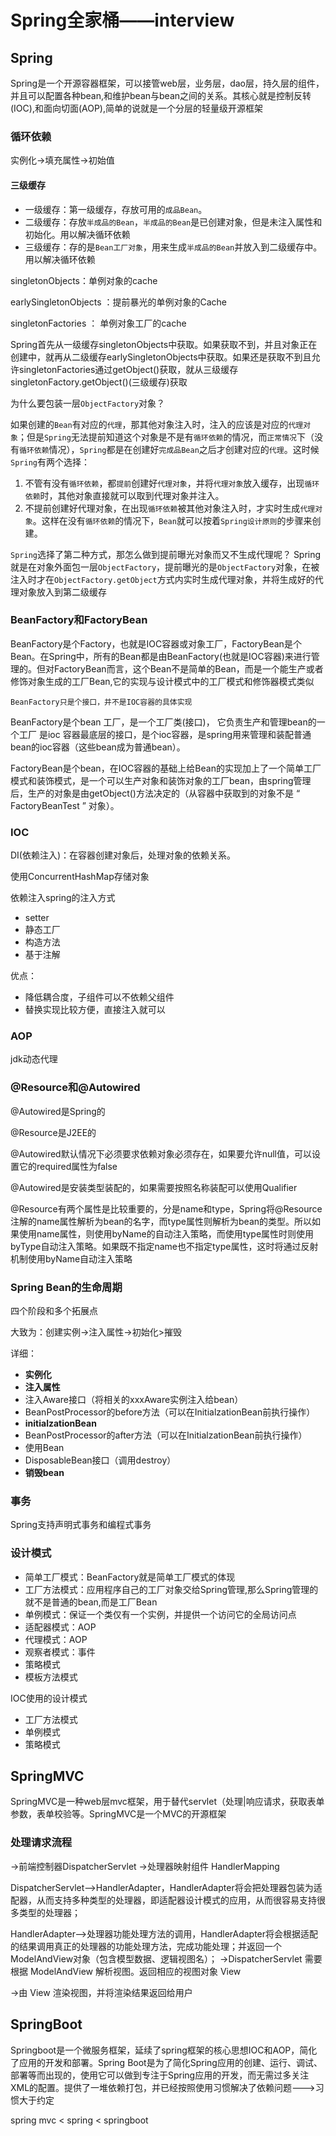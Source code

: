 # Spring全家桶——interview

## Spring

Spring是一个开源容器框架，可以接管web层，业务层，dao层，持久层的组件，并且可以配置各种bean,和维护bean与bean之间的关系。其核心就是控制反转(IOC),和面向切面(AOP),简单的说就是一个分层的轻量级开源框架

### 循环依赖

实例化->填充属性->初始值

#### 三级缓存

- 一级缓存：第一级缓存，存放可用的`成品Bean`。
- 二级缓存：存放`半成品的Bean`，`半成品的Bean`是已创建对象，但是未注入属性和初始化。用以解决循环依赖
- 三级缓存：存的是`Bean工厂对象`，用来生成`半成品的Bean`并放入到二级缓存中。用以解决循环依赖

singletonObjects：单例对象的cache

earlySingletonObjects ：提前暴光的单例对象的Cache

singletonFactories ： 单例对象工厂的cache



Spring首先从一级缓存singletonObjects中获取。如果获取不到，并且对象正在创建中，就再从二级缓存earlySingletonObjects中获取。如果还是获取不到且允许singletonFactories通过getObject()获取，就从三级缓存singletonFactory.getObject()(三级缓存)获取



为什么要包装一层`ObjectFactory`对象？

如果创建的`Bean`有对应的`代理`，那其他对象注入时，注入的应该是对应的`代理对象`；但是`Spring`无法提前知道这个对象是不是有`循环依赖`的情况，而`正常情况`下（没有`循环依赖`情况），`Spring`都是在创建好`完成品Bean`之后才创建对应的`代理`。这时候`Spring`有两个选择：

1. 不管有没有`循环依赖`，都`提前`创建好`代理对象`，并将`代理对象`放入缓存，出现`循环依赖`时，其他对象直接就可以取到代理对象并注入。
2. 不提前创建好代理对象，在出现`循环依赖`被其他对象注入时，才实时生成`代理对象`。这样在没有`循环依赖`的情况下，`Bean`就可以按着`Spring设计原则`的步骤来创建。

`Spring`选择了第二种方式，那怎么做到提前曝光对象而又不生成代理呢？
Spring就是在对象外面包一层`ObjectFactory`，提前曝光的是`ObjectFactory`对象，在被注入时才在`ObjectFactory.getObject`方式内实时生成代理对象，并将生成好的代理对象放入到第二级缓存

### BeanFactory和FactoryBean

BeanFactory是个Factory，也就是IOC容器或对象工厂，FactoryBean是个Bean。在Spring中，所有的Bean都是由BeanFactory(也就是IOC容器)来进行管理的。但对FactoryBean而言，这个Bean不是简单的Bean，而是一个能生产或者修饰对象生成的工厂Bean,它的实现与设计模式中的工厂模式和修饰器模式类似

`BeanFactory只是个接口，并不是IOC容器的具体实现`

BeanFactory是个bean 工厂，是一个工厂类(接口)， 它负责生产和管理bean的一个工厂
是ioc 容器最底层的接口，是个ioc容器，是spring用来管理和装配普通bean的ioc容器（这些bean成为普通bean）。

FactoryBean是个bean，在IOC容器的基础上给Bean的实现加上了一个简单工厂模式和装饰模式，是一个可以生产对象和装饰对象的工厂bean，由spring管理后，生产的对象是由getObject()方法决定的（从容器中获取到的对象不是
“ FactoryBeanTest ” 对象）。

### IOC

DI(依赖注入)：在容器创建对象后，处理对象的依赖关系。

使用ConcurrentHashMap存储对象

依赖注入spring的注入方式

- setter
- 静态工厂
- 构造方法
- 基于注解

优点：

- 降低耦合度，子组件可以不依赖父组件
- 替换实现比较方便，直接注入就可以

### AOP

jdk动态代理

### @Resource和@Autowired

@Autowired是Spring的

@Resource是J2EE的

@Autowired默认情况下必须要求依赖对象必须存在，如果要允许null值，可以设置它的required属性为false

@Autowired是安装类型装配的，如果需要按照名称装配可以使用Qualifier

@Resource有两个属性是比较重要的，分是name和type，Spring将@Resource注解的name属性解析为bean的名字，而type属性则解析为bean的类型。所以如果使用name属性，则使用byName的自动注入策略，而使用type属性时则使用byType自动注入策略。如果既不指定name也不指定type属性，这时将通过反射机制使用byName自动注入策略

### Spring Bean的生命周期

四个阶段和多个拓展点

大致为：创建实例->注入属性->初始化>摧毁

详细：

- **实例化**
- **注入属性**
- 注入Aware接口（将相关的xxxAware实例注入给bean）
- BeanPostProcessor的before方法（可以在InitialzationBean前执行操作）
- **initialzationBean**
- BeanPostProcessor的after方法（可以在InitialzationBean前执行操作）
- 使用Bean
- DisposableBean接口（调用destroy）
- **销毁bean**

### 事务

Spring支持声明式事务和编程式事务

### 设计模式

- 简单工厂模式：BeanFactory就是简单工厂模式的体现
- 工厂方法模式：应用程序自己的工厂对象交给Spring管理,那么Spring管理的就不是普通的bean,而是工厂Bean
- 单例模式：保证一个类仅有一个实例，并提供一个访问它的全局访问点
- 适配器模式：AOP
- 代理模式：AOP
- 观察者模式：事件
- 策略模式
- 模板方法模式

IOC使用的设计模式

- 工厂方法模式
- 单例模式
- 策略模式

## SpringMVC

SpringMVC是一种web层mvc框架，用于替代servlet（处理|响应请求，获取表单参数，表单校验等。SpringMVC是一个MVC的开源框架

### 处理请求流程

->前端控制器DispatcherServlet ->处理器映射组件 HandlerMapping

DispatcherServlet——>HandlerAdapter，HandlerAdapter将会把处理器包装为适配器，从而支持多种类型的处理器，即适配器设计模式的应用，从而很容易支持很多类型的处理器；

HandlerAdapter——>处理器功能处理方法的调用，HandlerAdapter将会根据适配的结果调用真正的处理器的功能处理方法，完成功能处理；并返回一个ModelAndView对象（包含模型数据、逻辑视图名）；                                                                                                                                                                                                                                                                                                      ->DispatcherServlet 需要根据 ModelAndView 解析视图。返回相应的视图对象 View

->由 View 渲染视图，并将渲染结果返回给用户

## SpringBoot

Springboot是一个微服务框架，延续了spring框架的核心思想IOC和AOP，简化了应用的开发和部署。Spring Boot是为了简化Spring应用的创建、运行、调试、部署等而出现的，使用它可以做到专注于Spring应用的开发，而无需过多关注XML的配置。提供了一堆依赖打包，并已经按照使用习惯解决了依赖问题--->习惯大于约定

spring mvc < spring < springboot